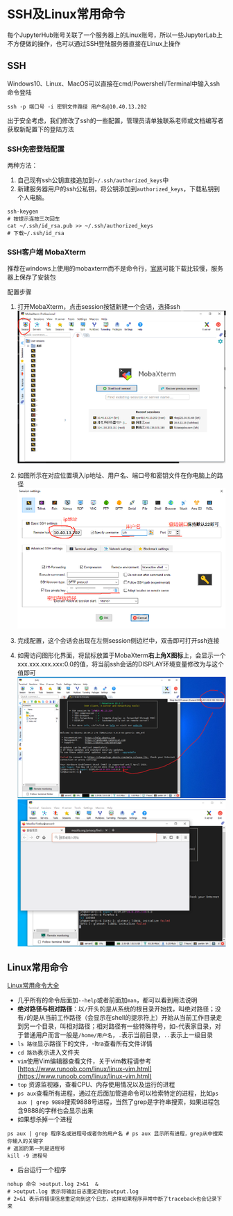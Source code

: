 # SSH及Linux常用命令
每个JupyterHub账号关联了一个服务器上的Linux账号，所以一些JupyterLab上不方便做的操作，也可以通过SSH登陆服务器直接在Linux上操作
## SSH
Windows10、Linux、MacOS可以直接在cmd/Powershell/Terminal中输入ssh命令登陆
```shell
ssh -p 端口号 -i 密钥文件路径 用户名@10.40.13.202
```
出于安全考虑，我们修改了ssh的一些配置，管理员请单独联系老师或文档编写者获取新配置下的登陆方法

### SSH免密登陆配置
两种方法：
1. 自己现有ssh公钥直接追加到`~/.ssh/authorized_keys`中
2. 新建服务器用户的ssh公私钥，将公钥添加到`authorized_keys`，下载私钥到个人电脑。
```
ssh-keygen
# 按提示连按三次回车
cat ~/.ssh/id_rsa.pub >> ~/.ssh/authorized_keys
# 下载~/.ssh/id_rsa
```

### SSH客户端 MobaXterm
推荐在windows上使用的mobaxterm而不是命令行，[官网](https://mobaxterm.mobatek.net/download-home-edition.html)可能下载比较慢，服务器上保存了安装包

配置步骤
1. 打开MobaXterm，点击session按钮新建一个会话，选择ssh
![](../assets/img/moba1.png)

2. 如图所示在对应位置填入ip地址、用户名、端口号和密钥文件在你电脑上的路径
![](../assets/img/moba2.png)

3. 完成配置，这个会话会出现在左侧session侧边栏中，双击即可打开ssh连接
4. 如需访问图形化界面，将鼠标放置于MobaXterm**右上角X图标**上，会显示一个xxx.xxx.xxx.xxx:0.0的值，将当前ssh会话的DISPLAY环境变量修改为与这个值即可
![](../assets/img/moba3.png)
![](../assets/img/moba4.png)

## Linux常用命令
[Linux常用命令大全](https://www.runoob.com/linux/linux-command-manual.html)

+ 几乎所有的命令后面加`--help`或者前面加`man`，都可以看到用法说明
+ **绝对路径与相对路径**：以`/`开头的是从系统的根目录开始找，叫绝对路径；没有`/`的是从当前工作路径（会显示在shell的提示符上）开始从当前工作目录走到另一个目录，叫相对路径；相对路径有一些特殊符号，如`~`代表家目录，对于普通用户而言一般是`/home/用户名`，`.`表示当前目录，`..`表示上一级目录
+ `ls 路径`显示路径下的文件，-ltra查看所有文件详情
+ `cd 路劲`表示进入文件夹
+ `vim`使用Vim编辑器查看文件，关于vim教程请参考[https://www.runoob.com/linux/linux-vim.html](https://www.runoob.com/linux/linux-vim.html)
+ `top` 资源监视器，查看CPU、内存使用情况以及运行的进程
+ `ps aux`查看所有进程，通过在后面加管道命令可以检索特定的进程，比如`ps aux | grep 9888`搜索9888号进程，当然了grep是字符串搜索，如果进程包含9888的字样也会显示出来
+ 如果想杀掉一个进程
```shell
ps aux | grep 程序名或进程号或者你的用户名 # ps aux 显示所有进程，grep从中搜索你输入的关键字
# 返回的第一列是进程号
kill -9 进程号
```
+ 后台运行一个程序
```shell
nohup 命令 >output.log 2>&1  &
# >output.log 表示将输出日志重定向到output.log
# 2>&1 表示将错误信息重定向到这个日志，这样如果程序异常中断了traceback也会记录下来
```